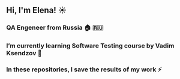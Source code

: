 ## Hi, I'm Elena! :sunny:
### QA Engeneer from Russia 🏠 :ru:
### I’m currently learning Software Testing course by Vadim Ksendzov 🌱
### In these repositories, I save the results of my work ⚡ 



<!--

I work in technology stack: 
- HTML/CSS
- Terminal Linux
- REST/SOAP
- Postman/Charle
- SQL
Contact with me:
Telegram: @Lenuara
Email: keypost777@gmail.con
LinkedIn: https://www.linkedin.com/in/lenushka-shatkovska-aa7117193/

Here are some ideas to get you started:


-->
